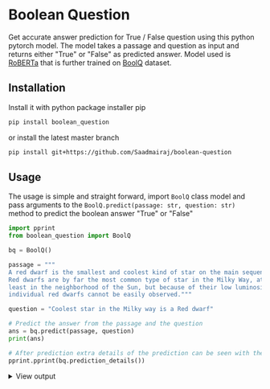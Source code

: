 # Boolean Question


Get accurate answer prediction for True / False question using this python pytorch model. The model takes a passage and question as input and returns either "True" or "False" as predicted answer. Model used is [RoBERTa](https://arxiv.org/abs/1907.11692) that is further trained on [BoolQ](https://arxiv.org/abs/1905.10044) dataset.

## Installation

Install it with python package installer pip

```bash
pip install boolean_question
```

or install the latest master branch

```bash
pip install git+https://github.com/Saadmairaj/boolean-question
```

## Usage

The usage is simple and straight forward, import `BoolQ` class model and pass arguments to the `BoolQ.predict(passage: str, question: str)` method to predict the boolean answer "True" or "False"

```python
import pprint
from boolean_question import BoolQ

bq = BoolQ()

passage = """
A red dwarf is the smallest and coolest kind of star on the main sequence.
Red dwarfs are by far the most common type of star in the Milky Way, at
least in the neighborhood of the Sun, but because of their low luminosity,
individual red dwarfs cannot be easily observed."""

question = "Coolest star in the Milky way is a Red dwarf"

# Predict the answer from the passage and the question
ans = bq.predict(passage, question)
print(ans)

# After prediction extra details of the prediction can be seen with the below command
pprint.pprint(bq.prediction_details())
```

<details>
<summary>View output</summary>
<p>

    True
    {'answer': True,
    'confidence': None,
    'false confidence': 0.01,
    'passage': '\n'
                'A red dwarf is the smallest and coolest kind of star on the main '
                'sequence. Red dwarfs are by far the most common type of star in \n'
                'the Milky Way, at least in the neighborhood of the Sun, but '
                'because of their low luminosity, individual red dwarfs cannot '
                'be \n'
                'easily observed.',
    'question': 'Coolest star in the Milky way is a Red dwarf',
    'true confidence': 0.99}

</p>
</details>
